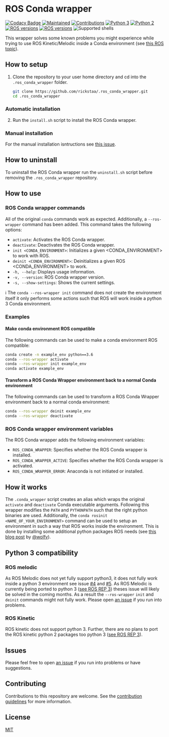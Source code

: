 # ROS Conda wrapper

[![Codacy Badge](https://app.codacy.com/project/badge/Grade/6e8ab010990d4363bfe079944bfe16e4)](https://www.codacy.com/gh/rickstaa/.ros_conda_wrapper/dashboard?utm_source=github.com&utm_medium=referral&utm_content=rickstaa/.ros_conda_wrapper&utm_campaign=Badge_Grade)
[![Maintained](https://img.shields.io/badge/Maintained%3F-yes-green)](https://github.com/rickstaa/ros_conda_wrapper/pulse)
[![Contributions](https://img.shields.io/badge/contributions-welcome-orange.svg)](contributing.md)
[![Python 3](https://img.shields.io/badge/python%203-3.7%20%7C%203.6%20%7C%203.5-yellow.svg)](https://www.python.org/)
[![Python 2](https://img.shields.io/badge/python%202-2.7%20%7C%202.6%20%7C%202.5-brightgreen.svg)](https://www.python.org/)
[![ROS versions](https://img.shields.io/badge/conda%20versions-all-brightgreen)](https://docs.conda.io)
[![ROS versions](https://img.shields.io/badge/ROS%20versions-Melodic%20%7C%20Kinectic-brightgreen)](https://wiki.ros.org)
![Supported shells](https://img.shields.io/badge/Supported%20shells-bash-blue)

This wrapper solves some known problems you might experience while trying to use ROS Kinetic/Melodic inside a Conda environment
(see [this ROS topic](https://answers.ros.org/question/256886/conflict-anaconda-vs-ros-catking_pkg-not-found/)).

## How to setup

1. Clone the repository to your user home directory and cd into the `.ros_conda_wrapper` folder.

   ```bash
   git clone https://github.com/rickstaa/.ros_conda_wrapper.git
   cd .ros_conda_wrapper
   ```

### Automatic installation

2. Run the `install.sh` script to install the ROS Conda wrapper.

### Manual installation

For the manual installation isntructions see [this issue](https://github.com/rickstaa/.ros_conda_wrapper/issues/14).

## How to uninstall

To uninstall the ROS Conda wrapper run the `uninstall.sh` script before removing the `.ros_conda_wrapper` repository.

## How to use

### ROS Conda wrapper commands

All of the original `conda` commands work as expected. Additionally, a `--ros-wrapper`
command has been added. This command takes the following options:

- `activate`: Activates the ROS Conda wrapper.
- `deactivate`: Deactivates the ROS Conda wrapper.
- `init <CONDA_ENVIRONMENT>`: Initializes a given &lt;CONDA_ENVIRONMENT> to work with ROS.
- `deinit <CONDA_ENVIRONMENT>`: Deinitializes a given ROS &lt;CONDA_ENVIRONMENT> to work.
- `-h, --help`: Displays usage information.
- `-v, --version`: ROS Conda wrapper version.
- `-s, --show-settings`: Shows the current settings.

:information_source: The `conda --ros-wrapper init` command does not create the environment itself it only performs some actions such that ROS will work inside a python 3 Conda environment.

### Examples

#### Make conda environment ROS compatible

The following commands can be used to make a conda environment ROS compatible:

```bash
conda create -n example_env python==3.6
conda --ros-wrapper activate
conda --ros-wrapper init example_env
conda activate example_env
```

#### Transform a ROS Conda Wrapper environment back to a normal Conda environment

The following commands can be used to transform a ROS Conda Wrapper environment back to a normal conda environment:

```bash
conda --ros-wrapper deinit example_env
conda --ros-wrapper deactivate
```

### ROS Conda wrapper environment variables

The ROS Conda wrapper adds the following environment variables:

- `ROS_CONDA_WRAPPER`: Specifies whether the ROS Conda wrapper is installed.
- `ROS_CONDA_WRAPPER_ACTIVE`: Specifies whether the ROS Conda wrapper is activated.
- `ROS_CONDA_WRAPPER_ERROR`: Anaconda is not initiated or installed.

## How it works

The `.conda_wrapper` script creates an alias which wraps the original `activate` and `deactivate` Conda executable arguments. Following this wrapper modifies the `PATH` and `PYTHONPATH` such that the right python binaries are used. Additionally, the `conda rosinit <NAME_OF_YOUR_ENVIRONMENT>` command can be used to setup an environment in such a way that ROS works inside the environment. This is done by installing some additional python packages ROS needs (see [this blog post](https://medium.com/@wolfv/ros-on-conda-forge-dca6827ac4b6) by [@wolfv](https://github.com/wolfv)).

## Python 3 compatibility

### ROS melodic

As ROS Melodic does not yet fully support python3, it does not fully work inside a python 3 environment see issue [#4](https://github.com/rickstaa/ros_conda_wrapper/issues/4) and [#5](https://github.com/rickstaa/ros_conda_wrapper/issues/5). As ROS Melodic is currently being ported to python 3 ([see ROS REP 3](https://www.ros.org/reps/rep-0003.html)) theses issue will likely be solved in the coming months. As a result the `--ros-wrapper` `init` and `deinit` commands might not fully work. Please open [an issue](https://github.com/rickstaa/.ros_conda_wrapper/issues) if you run into problems.

### ROS Kinetic

ROS kinetic does not support python 3. Further, there are no plans to port the ROS kinetic python 2 packages too python 3 ([see ROS REP 3](https://www.ros.org/reps/rep-0003.html)).

## Issues

Please feel free to open [an issue](https://github.com/rickstaa/.ros_conda_wrapper/issues) if you run into problems or have suggestions.

## Contributing

Contributions to this repository are welcome. See the [contribution guidelines](contributing.md) for more information.

## License

[MIT](LICENSE)
